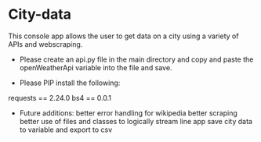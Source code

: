 # City-data

This console app allows the user to get data on a city using a variety of APIs and webscraping. 


* Please create an api.py file in the main directory and copy and paste the openWeatherApi variable into the file and save.

* Please PIP install the following:

requests == 2.24.0
bs4 == 0.0.1


* Future additions: 
better error handling for wikipedia
better scraping
better use of files and classes to logically stream line app
save city data to variable and export to csv